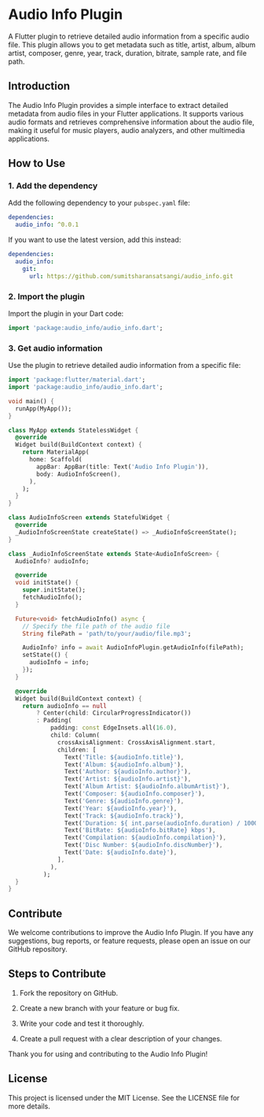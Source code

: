 # Audio Info Plugin

A Flutter plugin to retrieve detailed audio information from a specific audio file. This plugin allows you to get metadata such as title, artist, album, album artist, composer, genre, year, track, duration, bitrate, sample rate, and file path.

## Introduction

The Audio Info Plugin provides a simple interface to extract detailed metadata from audio files in your Flutter applications. It supports various audio formats and retrieves comprehensive information about the audio file, making it useful for music players, audio analyzers, and other multimedia applications.

## How to Use

### 1. Add the dependency

Add the following dependency to your `pubspec.yaml` file:

```yaml
dependencies:
  audio_info: ^0.0.1
```

If you want to use the latest version, add this instead:

```yaml
dependencies:
  audio_info:
    git:
      url: https://github.com/sumitsharansatsangi/audio_info.git
```
### 2. Import the plugin

Import the plugin in your Dart code:

```dart
import 'package:audio_info/audio_info.dart';
```
### 3. Get audio information

Use the plugin to retrieve detailed audio information from a specific file:

```dart
import 'package:flutter/material.dart';
import 'package:audio_info/audio_info.dart';

void main() {
  runApp(MyApp());
}

class MyApp extends StatelessWidget {
  @override
  Widget build(BuildContext context) {
    return MaterialApp(
      home: Scaffold(
        appBar: AppBar(title: Text('Audio Info Plugin')),
        body: AudioInfoScreen(),
      ),
    );
  }
}

class AudioInfoScreen extends StatefulWidget {
  @override
  _AudioInfoScreenState createState() => _AudioInfoScreenState();
}

class _AudioInfoScreenState extends State<AudioInfoScreen> {
  AudioInfo? audioInfo;

  @override
  void initState() {
    super.initState();
    fetchAudioInfo();
  }

  Future<void> fetchAudioInfo() async {
    // Specify the file path of the audio file
    String filePath = 'path/to/your/audio/file.mp3';

    AudioInfo? info = await AudioInfoPlugin.getAudioInfo(filePath);
    setState(() {
      audioInfo = info;
    });
  }

  @override
  Widget build(BuildContext context) {
    return audioInfo == null
        ? Center(child: CircularProgressIndicator())
        : Padding(
            padding: const EdgeInsets.all(16.0),
            child: Column(
              crossAxisAlignment: CrossAxisAlignment.start,
              children: [
                Text('Title: ${audioInfo.title}'),
                Text('Album: ${audioInfo.album}'),
                Text('Author: ${audioInfo.author}'),
                Text('Artist: ${audioInfo.artist}'),
                Text('Album Artist: ${audioInfo.albumArtist}'),
                Text('Composer: ${audioInfo.composer}'),
                Text('Genre: ${audioInfo.genre}'),
                Text('Year: ${audioInfo.year}'),
                Text('Track: ${audioInfo.track}'),
                Text('Duration: ${ int.parse(audioInfo.duration) / 1000}s'),
                Text('BitRate: ${audioInfo.bitRate} kbps'),
                Text('Compilation: ${audioInfo.compilation}'),
                Text('Disc Number: ${audioInfo.discNumber}'),
                Text('Date: ${audioInfo.date}'),
              ],
            ),
          );
  }
}

```

## Contribute
We welcome contributions to improve the Audio Info Plugin. If you have any suggestions, bug reports, or feature requests, please open an issue on our GitHub repository.

## Steps to Contribute
1. Fork the repository on GitHub.

2. Create a new branch with your feature or bug fix.

3. Write your code and test it thoroughly.

4. Create a pull request with a clear description of your changes.

Thank you for using and contributing to the Audio Info Plugin!

## License
This project is licensed under the MIT License. See the LICENSE file for more details.